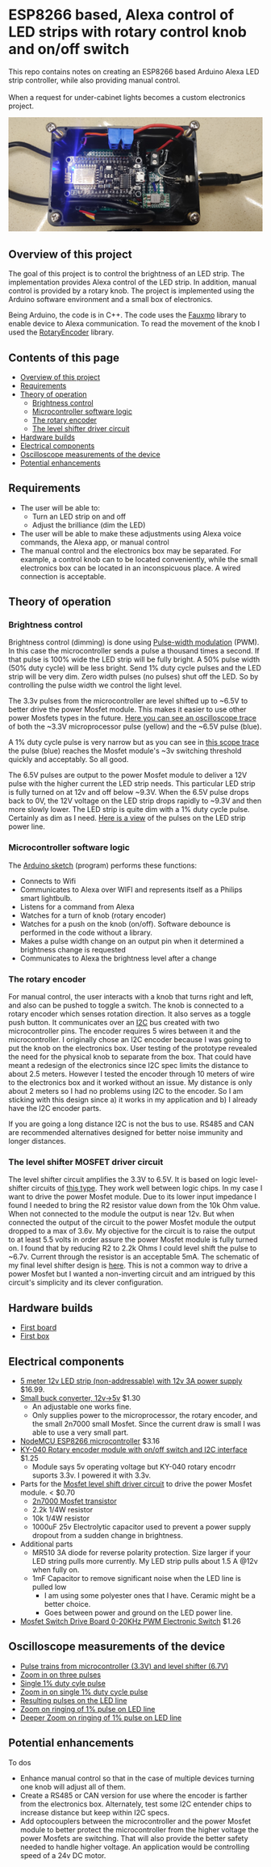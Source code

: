 # ESP8266 based, Alexa control of LED strips with rotary control knob and on/off switch
This repo contains notes on creating an ESP8266 based Arduino Alexa LED strip controller, while also providing manual control.  
<br />
When a request for under-cabinet lights becomes a custom electronics project.
<br /> 

![First Box](/assets/first_box.jpg)

## Overview of this project
The goal of this project is to control the brightness of an LED strip. The implementation provides Alexa control of the LED strip.  In addition, manual control is provided by a rotary knob.  The project is implemented using the Arduino software environment and a small box of electronics. 

Being Arduino, the code is in C++.  The code uses the [Fauxmo](https://github.com/vintlabs/fauxmoESP) library to enable device to Alexa communication.  To read the movement of the knob I used the [RotaryEncoder](https://github.com/mathertel/RotaryEncoder) library.

## Contents of this page
* [Overview of this project](#overview-of-this-project)
* [Requirements](#Requirements)
* [Theory of operation](#theory-of-operation)
  * [Brightness control](#brightness-control)
  * [Microcontroller software logic](#microcontroller-software-logic)
  * [The rotary encoder](#the-rotary-encoder)
  * [The level shifter driver circuit](#the-level-shifter-driver-circuit)
* [Hardware builds](#hardware-builds)
* [Electrical components](#electrical-components) 
* [Oscilloscope measurements of the device](#oscilloscope-measurements-of-the-device)
* [Potential enhancements](#potential-enhancements)

## Requirements
* The user will be able to:
   * Turn an LED strip on and off
   * Adjust the brilliance (dim the LED)
* The user will be able to make these adjustments using Alexa voice commands, the Alexa app, or manual control
* The manual control and the electronics box may be separated.  For example, a control knob can to be located conveniently, while the small electronics box can be located in an inconspicuous place.  A wired connection is acceptable.

## Theory of operation

### Brightness control
Brightness control (dimming) is done using [Pulse-width modulation](https://en.wikipedia.org/wiki/Pulse-width_modulation) (PWM).  In this case the microcontroller sends a pulse a thousand times a second.  If that pulse is 100% wide the LED strip will be fully bright.  A 50% pulse width (50% duty cycle) will be less bright. Send 1% duty cycle pulses and the LED strip will be very dim.  Zero width pulses (no pulses) shut off the LED.  So by controlling the pulse width we control the light level.

The 3.3v pulses from the microcontroller are level shifted up to ~6.5V to better drive the power Mosfet module.  This makes it easier to use other power Mosfets types in the future. [Here you can see an oscilloscope trace](/assets/scope_images/best/dimmer_driver_triple_pulse.png) of both the ~3.3V microprocessor pulse (yellow) and the ~6.5V pulse (blue).

A 1% duty cycle pulse is very narrow but as you can see in [this scope trace](/assets/scope_images/best/dimmer_driver_1per_zoom.png) the pulse (blue) reaches the Mosfet module's ~3v switching threshold quickly and acceptably.  So all good.

The 6.5V pulses are output to the power Mosfet module to deliver a 12V pulse with the higher current the LED strip needs.  This particular LED strip is fully turned on at 12v and off below ~9.3V. When the 6.5V pulse drops back to 0V, the 12V voltage on the LED strip drops rapidly to ~9.3V and then more slowly lower.
The LED strip is quite dim with a 1% duty cycle pulse. Certainly as dim as I need.  [Here is a view](/assets/scope_images/best/LED_strip_PWM_with_1uf2.png) of the pulses on the LED strip power line.

### Microcontroller software logic
The [Arduino sketch](/code/esp8266_alexa_led_control_w_encoder/esp8266_alexa_led_control_w_encoder.ino) (program) performs these functions:
* Connects to Wifi
* Communicates to Alexa over WIFI and represents itself as a Philips smart lightbulb.
* Listens for a command from Alexa
* Watches for a turn of knob (rotary encoder)
* Watches for a push on the knob (on/off).  Software debounce is performed in the code without a library.
* Makes a pulse width change on an output pin when it determined a brightness change is requested
* Communicates to Alexa the brightness level after a change

### The rotary encoder
For manual control, the user interacts with a knob that turns right and left, and also can be pushed to toggle a switch.  The knob is connected to a rotary encoder which senses rotation direction. It also serves as a toggle push button. It communicates over an [I2C](https://en.wikipedia.org/wiki/I%C2%B2C) bus created with two microcontroller pins.  The encoder requires 5 wires between it and the microcontroller.  I originally chose an I2C encoder because I was going to put the knob on the electronics box.  User testing of the prototype revealed the need for the physical knob to separate from the box.  That could have meant a redesign of the electronics since I2C spec limits the distance to about 2.5 meters.  However I tested the encoder through 10 meters of wire to the electronics box and it worked without an issue.  My distance is only about 2 meters so I had no problems using I2C to the encoder.  So I am sticking with this design since a) it works in my application and b) I already have the I2C encoder parts.

If you are going a long distance I2C is not the bus to use.  RS485 and CAN are recommended alternatives designed for better noise immunity and longer distances.

### The level shifter MOSFET driver circuit
The level shifter circuit amplifies the 3.3V to 6.5V. It is based on logic level-shifter circuits of [this type](/assets/bi_directional_level_shifter_circuit_diagram.jpg).  They work well between logic chips.  In my case I want to drive the power Mosfet module.  Due to its lower input impedance I found I needed to bring the R2 resistor value down from the 10k Ohm value.  When not connected to the module the output is near 12v.  But when connected the output of the circuit to the power Mosfet module the output dropped to a max of 3.6v.  My objective for the circuit is to raise the output to at least 5.5 volts in order assure the power Mosfet module is fully turned on.  I found that by reducing R2 to 2.2k Ohms I could level shift the pulse to ~6.7v.  Current through the resistor is an acceptable 5mA.  The schematic of my final level shifter design is [here](/assets/bi_directional_level_shifter_circuit_diagram_crop.png).  This is not a common way to drive a power Mosfet but I wanted a non-inverting circuit and am intrigued by this circuit's simplicity and its clever configuration.

## Hardware builds
* [First board](/assets/first_board.jpg)
* [First box](/assets/first_box.jpg)

## Electrical components
* [5 meter 12v LED strip (non-addressable) with 12v 3A power supply](https://www.ebay.com/itm/126175699898)  $16.99.
* [Small buck converter, 12v->5v](https://www.amazon.com/gp/product/B0CDWW4XHL)   $1.30
    * An adjustable one works fine.  
    * Only supplies power to the microprocessor, the rotary encoder, and the small 2n7000 small Mosfet.  Since the current draw is small I was able to use a very small part. 
* [NodeMCU ESP8266 microcontroller](https://en.wikipedia.org/wiki/NodeMCU)   $3.16
* [KY-040 Rotary encoder module with on/off switch and I2C interface]()    $1.25
  * Module says 5v operating voltage but KY-040 rotary encodrr suports 3.3v. I powered it with 3.3v.
* Parts for the [Mosfet level shift driver circuit](/assets/bi_directional_level_shifter_circuit_diagram_crop.png) to drive the power Mosfet module. 
  < $0.70
  * [2n7000 Mosfet transistor](https://www.digikey.com/en/htmldatasheets/production/99360/0/0/1/2n7000-datasheet)
  * 2.2k 1/4W resistor
  * 10k 1/4W resistor
  * 1000uF 25v Electrolytic capacitor used to prevent a power supply dropout from a sudden change in brightness.
* Additional parts
  * MR510 3A diode for reverse polarity protection. Size larger if your LED string pulls more currently.  My LED strip pulls about 1.5 A @12v when fully on. 
  * 1mF Capacitor to remove significant noise when the LED line is pulled low
    * I am using some polyester ones that I have.  Ceramic might be a better choice.
    * Goes between power and ground on the LED power line.
* [Mosfet Switch Drive Board 0-20KHz PWM Electronic Switch](https://www.amazon.com/gp/product/B08CXB4WC)    $1.26

## Oscilloscope measurements of the device
* [Pulse trains from microcontroller (3.3V) and level shifter (6.7V)](/assets/scope_images/best/dimmer_driver_many_pulses.png)
* [Zoom in on three pulses](/assets/scope_images/best/dimmer_driver_triple_pulse.png)
* [Single 1% duty cyle pulse](/assets/scope_images/best/dimmer_driver_1per_zoom.png) 
* [Zoom in on single 1% duty cycle pulse](/assets/scope_images/best/dimmer_driver_zoom_in.png)
* [Resulting pulses on the LED line](/assets/scope_images/best/LED_strip_PWM_with_1uf2.png)
* [Zoom on ringing of 1% pulse on LED line](/assets/scope_images/best/LED_strip_PWM_with_1uf_rise_and_ring2.png)
* [Deeper Zoom on ringing of 1% pulse on LED line](/assets/scope_images/best/LED_strip_PWM_with_1uf_rise_and_ring1.png)

## Potential enhancements
To dos
* Enhance manual control so that in the case of multiple devices turning one knob will adjust all of them.
* Create a RS485 or CAN version for use where the encoder is farther from the electronics box.  Alternately, test some I2C entender chips to increase distance but keep within I2C specs.
* Add optocouplers between the microcontroller and the power Mosfet module to better protect the microcontroller from the higher voltage the power Mosfets are switching.  That will also provide the better safety needed to handle higher voltage.  An application would be controlling speed of a 24v DC motor.
